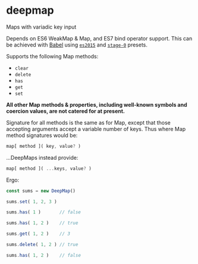 # deepmap
Maps with variadic key input

Depends on ES6 WeakMap & Map, and ES7 bind operator support. This can be achieved with [Babel](babeljs.io) using [`es2015`](https://www.npmjs.com/package/babel-preset-es2015) and [`stage-0`](https://www.npmjs.com/package/babel-preset-stage-0) presets.

Supports the following Map methods:

* `clear`
* `delete`
* `has`
* `get`
* `set`

**All other Map methods & properties, including well-known symbols and coercion values, are not catered for at present.**

Signature for all methods is the same as for Map, except that those accepting arguments accept a variable number of keys. Thus where Map method signatures would be:

```javascript
map[ method ]( key, value? )
```

...DeepMaps instead provide:

```javascript
map[ method ]( ...keys, value? )
```

Ergo:

```javascript
const sums = new DeepMap()

sums.set( 1, 2, 3 )

sums.has( 1 )       // false

sums.has( 1, 2 )    // true

sums.get( 1, 2 )    // 3

sums.delete( 1, 2 ) // true

sums.has( 1, 2 )    // false
```
